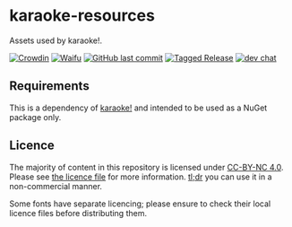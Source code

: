 # karaoke-resources
Assets used by karaoke!.

[![Crowdin](https://badges.crowdin.net/karaoke-dev/localized.svg)](https://crowdin.com/project/karaoke-dev)
[![Waifu](https://img.shields.io/badge/月子我婆-passed-ff69b4.svg)](https://github.com/karaoke-dev/karaoke-resources)
[![GitHub last commit](https://img.shields.io/github/last-commit/karaoke-dev/karaoke-resources)](https://github.com/karaoke-dev/karaoke-resources/releases)
[![Tagged Release](https://github.com/karaoke-dev/karaoke-resources/workflows/Tagged%20Release/badge.svg)](https://github.com/karaoke-dev/karaoke-resources/releases)
[![dev chat](https://discordapp.com/api/guilds/299006062323826688/widget.png?style=shield)](https://discord.gg/ga2xZXk)

## Requirements

This is a dependency of [karaoke!](https://github.com/karaoke-dev/karaoke) and intended to be used as a NuGet package only.

## Licence

The majority of content in this repository is licensed under [CC-BY-NC 4.0](https://creativecommons.org/licenses/by-nc/4.0/legalcode). Please see [the licence file](LICENCE.md) for more information. [tl;dr](https://tldrlegal.com/license/creative-commons-attribution-noncommercial-4.0-international-(cc-by-nc-4.0)) you can use it in a non-commercial manner.

Some fonts have separate licencing; please ensure to check their local licence files before distributing them.
